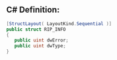 
## C# Definition:
```cs
[StructLayout( LayoutKind.Sequential )]
public struct RIP_INFO
{
   public uint dwError;
   public uint dwType;
}
```
